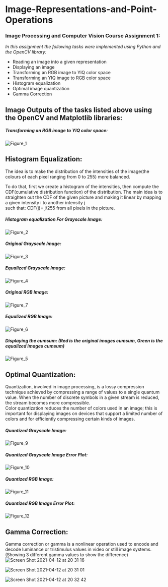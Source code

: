 # Image-Representations-and-Point-Operations  
  
  
### Image Processing and Computer Vision Course Assignment 1:


*In this assignment the following tasks were implemented using Python and the OpenCV library:*
- Reading an image into a given representation
- Displaying an image
- Transforming an RGB image to YIQ color space
- Transforming an YIQ image to RGB color space
- Histogram equalization
- Optimal image quantization
- Gamma Correction


## Image Outputs of the tasks listed above using the OpenCV and Matplotlib libraries:

##### Transforming an RGB image to YIQ color space:  
  
![Figure_1](https://user-images.githubusercontent.com/57404551/114478347-b2e4ad80-9c06-11eb-98a3-7c162e79de01.png)
  
  
## Histogram Equalization:  
The idea is to make the distribution of the intensities of the image(the colours of each pixel ranging from 0 to 255) more balanced.

To do that, first we create a histogram of the intensities, then compute the CDF(cumulative distribution function) of the distribution. 
The main idea is to straighten out the CDF of the given picture and making it linear by mapping a given intensity i to another intensity j  
such that: CDF(j)= j/255 from all pixels in the picture.  
  
  
##### Histogram equalization For Grayscale Image:
  
![Figure_2](https://user-images.githubusercontent.com/57404551/114478423-dd366b00-9c06-11eb-81ef-676292d952f5.png)

##### Original Grayscale Image:  
![Figure_3](https://user-images.githubusercontent.com/57404551/114478449-ecb5b400-9c06-11eb-8f18-72a1fb8f5588.png)

##### Equalized Grayscale Image:  
![Figure_4](https://user-images.githubusercontent.com/57404551/114478481-048d3800-9c07-11eb-8696-a322245a87a1.png)

##### Original RGB Image:  
![Figure_7](https://user-images.githubusercontent.com/57404551/114478513-140c8100-9c07-11eb-87d5-d1427639ba77.png)

##### Equalized RGB Image:  
![Figure_6](https://user-images.githubusercontent.com/57404551/114478532-1ec71600-9c07-11eb-9fef-0d2378d43d1a.png)

##### Displaying the cumsum: (Red is the original images cumsum, Green is the equalized images cumsum)  
![Figure_5](https://user-images.githubusercontent.com/57404551/114478616-52a23b80-9c07-11eb-8c41-8abc06bae0e6.png)  

## Optimal Quantization:  
Quantization, involved in image processing, is a lossy compression technique achieved by compressing a range of values to a single quantum value. When the number of discrete symbols in a given stream is reduced, the stream becomes more compressible.  
Color quantization reduces the number of colors used in an image; this is important for displaying images on devices that support a limited number of colors and for efficiently compressing certain kinds of images.  

##### Quantized Grayscale Image:  
![Figure_9](https://user-images.githubusercontent.com/57404551/114478864-e96ef800-9c07-11eb-9104-755ad33b5c73.png)

##### Quantized Grayscale Image Error Plot:  
![Figure_10](https://user-images.githubusercontent.com/57404551/114478951-1ae7c380-9c08-11eb-8769-a9548c689641.png)

##### Quantized RGB Image:  
![Figure_11](https://user-images.githubusercontent.com/57404551/114478989-2e932a00-9c08-11eb-9f20-ed99d89be10a.png)

##### Quantized RGB Image Error Plot:  
![Figure_12](https://user-images.githubusercontent.com/57404551/114479006-34890b00-9c08-11eb-8951-d0f11026bd94.png)


## Gamma Correction:  
Gamma correction or gamma is a nonlinear operation used to encode and decode luminance or tristimulus values in video or still image systems.  
(Showing 3 different gamma values to show the difference)  
![Screen Shot 2021-04-12 at 20 31 16](https://user-images.githubusercontent.com/57404551/114479277-e6283c00-9c08-11eb-985e-2828a5b20cad.png)  
  
    
    
![Screen Shot 2021-04-12 at 20 31 01](https://user-images.githubusercontent.com/57404551/114479288-f04a3a80-9c08-11eb-9c67-837d0c98b5ef.png)  
  
    
    
![Screen Shot 2021-04-12 at 20 32 42](https://user-images.githubusercontent.com/57404551/114479308-fa6c3900-9c08-11eb-9a9a-f38841f60dd9.png)






  



